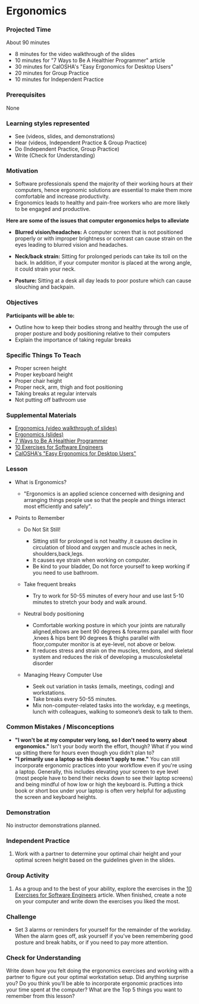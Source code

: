 # Ergonomics

### Projected Time
About 90 minutes
- 8 minutes for the video walkthrough of the slides
- 10 minutes for "7 Ways to Be A Healthier Programmer" article
- 30 minutes for CalOSHA's "Easy Ergonomics for Desktop Users"
- 20 minutes for Group Practice
- 10 minutes for Independent Practice


### Prerequisites
None

### Learning styles represented

- See (videos, slides, and demonstrations)
- Hear (videos, Independent Practice & Group Practice)
- Do (Independent Practice, Group Practice)
- Write (Check for Understanding)

### Motivation
- Software professionals spend the majority of their working hours at their computers, hence ergonomic solutions are essential to make them more comfortable and increase productivity.
- Ergonomics leads to healthy and pain-free workers who are more likely to be engaged and productive.

**Here are some of the issues that computer ergonomics helps to alleviate**

- **Blurred vision/headaches:** A computer screen that is  not positioned properly or with improper brightness or contrast can cause strain on the eyes leading to blurred vision and headaches.

- **Neck/back strain:** Sitting for  prolonged periods can take its toll on the back. In addition, if your computer monitor is placed at the wrong angle, it could strain your neck. 

- **Posture:** Sitting at a desk all day leads to poor posture which can cause slouching and backpain.

### Objectives
**Participants will be able to:**
- Outline how to keep their bodies strong and healthy through the use of proper posture and body positioning relative to their computers
- Explain the importance of taking regular breaks

### Specific Things To Teach
- Proper screen height
- Proper keyboard height
- Proper chair height
- Proper neck, arm, thigh and foot positioning
- Taking breaks at regular intervals
- Not putting off bathroom use

### Supplemental Materials
- [Ergonomics (video walkthrough of slides)](https://drive.google.com/open?id=1s2yDFOSpTiiw_75aF6DjyMRtdK9EuyaD)
- [Ergonomics (slides)](https://docs.google.com/presentation/d/1q-X4-bPDdyk8Hr3ne-Rr0SMFMP7YRdJQz9AzAZ2fR1A/edit?usp=sharing)
- [7 Ways to Be A Healthier Programmer](https://successfulsoftware.net/2008/10/26/7-ways-to-be-a-healthier-programmer/)
- [10 Exercises for Software Engineers](https://www.linkedin.com/pulse/10-must-do-exercises-ergonomics-software-developers-designers-wang/)
- [CalOSHA's "Easy Ergonomics for Desktop Users"](https://www.dir.ca.gov/dosh/dosh_publications/ComputerErgo.pdf)

### Lesson
- What is Ergonomics?
  - "Ergonomics is an applied science concerned with designing and arranging things people use so that the people and things interact most efficiently and safely".
  
- Points to Remember
  - Do Not Sit Still!
    - Sitting still for prolonged is not healthy ,it causes decline in circulation of blood and oxygen and muscle aches in neck, shoulders,back,legs.
    - It causes eye strain when working on computer.
    - Be kind to your bladder, Do not force yourself to keep working if you need to use bathroom.
    
  - Take frequent breaks
    - Try to work for 50-55 minutes of every hour  and use last 5-10 minutes to stretch your body and walk around.
  
  - Neutral body positioning
    - Comfortable working posture in which your joints are naturally aligned,elbows are bent 90 degrees & forearms parallel with floor ,knees & hips bent 90 degrees & thighs parallel with floor,computer monitor is at eye-level, not above or below.
    -  It reduces stress and strain on the muscles, tendons, and skeletal system and reduces the risk of developing a musculoskeletal disorder
    
  - Managing Heavy Computer Use
    - Seek out variation in tasks (emails, meetings, coding) and workstations.
    - Take breaks every 50-55 minutes.
    - Mix non-computer-related tasks into the workday, e.g meetings, lunch with colleagues, walking to someone’s desk to talk to them.

### Common Mistakes / Misconceptions

- **"I won't be at my computer very long, so I don't need to worry about ergonomics."** Isn't your body worth the effort, though? What if you wind up sitting there for hours even though you didn't plan to?
- **"I primarily use a laptop so this doesn't apply to me."** You can still incorporate ergonomic practices into your workflow even if you're using a laptop. Generally, this includes elevating your screen to eye level (most people have to bend their necks down to see their laptop screens) and being mindful of how low or high the keyboard is. Putting a thick book or short box under your laptop is often very helpful for adjusting the screen and keyboard heights.


### Demonstration

No instructor demonstrations planned.


### Independent Practice

1. Work with a partner to determine your optimal chair height and your optimal screen height based on the guidelines given in the slides.


### Group Activity

1. As a group and to the best of your ability, explore the exercises in the [10 Exercises for Software Engineers](https://www.linkedin.com/pulse/10-must-do-exercises-ergonomics-software-developers-designers-wang/) article. When finished, create a note on your computer and write down the exercises you liked the most.


### Challenge

- Set 3 alarms or reminders for yourself for the remainder of the workday.  When the alarm goes off, ask yourself if you've been remembering good posture and break habits, or if you need to pay more attention.

### Check for Understanding

Write down how you felt doing the ergonomics exercises and working with a partner to figure out your optimal workstation setup. Did anything surprise you? Do you think you'll be able to incorporate ergonomic practices into your time spent at the computer? What are the Top 5 things you want to remember from this lesson?
